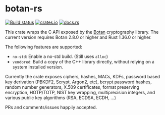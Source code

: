 # botan-rs

[![Build status](https://api.travis-ci.com/randombit/botan-rs.svg?branch=master)](https://travis-ci.com/github/randombit/botan-rs)
[![crates.io](https://img.shields.io/crates/v/botan.svg)](https://crates.io/crates/botan)
[![docs.rs](https://docs.rs/botan/badge.svg)](https://docs.rs/botan)

This crate wraps the C API exposed by the [Botan](https://botan.randombit.net/)
cryptography library. The current version requires Botan 2.8.0 or higher
and Rust 1.36.0 or higher.

The following features are supported:

* `no-std`: Enable a no-std build. (Still uses `alloc`)
* `vendored`: Build a copy of the C++ library directly, without
  relying on a system installed version.

Currently the crate exposes ciphers, hashes, MACs, KDFs, password based
key derivation (PBKDF2, Scrypt, Argon2, etc), bcrypt password hashes,
random number generators, X.509 certificates, format preserving encryption,
HOTP/TOTP, NIST key wrapping, multiprecision integers, and various
public key algorithms (RSA, ECDSA, ECDH, ...)

PRs and comments/issues happily accepted.
